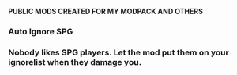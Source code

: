**PUBLIC MODS CREATED FOR MY MODPACK AND OTHERS**

### Auto Ignore SPG
### Nobody likes SPG players. Let the mod put them on your ignorelist when they damage you.


